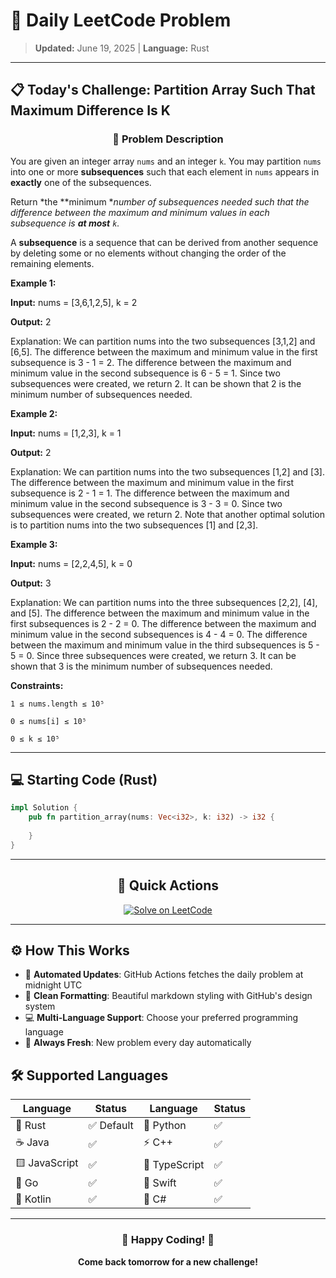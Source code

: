 # 🎯 Daily LeetCode Problem

> **Updated:** June 19, 2025 | **Language:** Rust

---

## 📋 Today's Challenge: **Partition Array Such That Maximum Difference Is K**

<div align="center">

### 🧩 Problem Description

</div>

You are given an integer array `nums` and an integer `k`. You may partition `nums` into one or more **subsequences** such that each element in `nums` appears in **exactly** one of the subsequences.

Return *the **minimum **number of subsequences needed such that the difference between the maximum and minimum values in each subsequence is **at most** *`k`*.*

A **subsequence** is a sequence that can be derived from another sequence by deleting some or no elements without changing the order of the remaining elements.

**Example 1:**

**Input:** nums = [3,6,1,2,5], k = 2

**Output:** 2

Explanation:
We can partition nums into the two subsequences [3,1,2] and [6,5].
The difference between the maximum and minimum value in the first subsequence is 3 - 1 = 2.
The difference between the maximum and minimum value in the second subsequence is 6 - 5 = 1.
Since two subsequences were created, we return 2. It can be shown that 2 is the minimum number of subsequences needed.

**Example 2:**

**Input:** nums = [1,2,3], k = 1

**Output:** 2

Explanation:
We can partition nums into the two subsequences [1,2] and [3].
The difference between the maximum and minimum value in the first subsequence is 2 - 1 = 1.
The difference between the maximum and minimum value in the second subsequence is 3 - 3 = 0.
Since two subsequences were created, we return 2. Note that another optimal solution is to partition nums into the two subsequences [1] and [2,3].

**Example 3:**

**Input:** nums = [2,2,4,5], k = 0

**Output:** 3

Explanation:
We can partition nums into the three subsequences [2,2], [4], and [5].
The difference between the maximum and minimum value in the first subsequences is 2 - 2 = 0.
The difference between the maximum and minimum value in the second subsequences is 4 - 4 = 0.
The difference between the maximum and minimum value in the third subsequences is 5 - 5 = 0.
Since three subsequences were created, we return 3. It can be shown that 3 is the minimum number of subsequences needed.

**Constraints:**

`1 ≤ nums.length ≤ 10⁵`

`0 ≤ nums[i] ≤ 10⁵`

`0 ≤ k ≤ 10⁵`

---

## 💻 Starting Code (Rust)

```rust
impl Solution {
    pub fn partition_array(nums: Vec<i32>, k: i32) -> i32 {
        
    }
}
```

---

<div align="center">

## 🔗 Quick Actions

[![Solve on LeetCode](https://img.shields.io/badge/Solve_on-LeetCode-orange?style=for-the-badge&logo=leetcode&logoColor=white)](https://leetcode.com/problems/partition-array-such-that-maximum-difference-is-k/)

</div>

---

## ⚙️ How This Works

- 🤖 **Automated Updates**: GitHub Actions fetches the daily problem at midnight UTC
- 🎨 **Clean Formatting**: Beautiful markdown styling with GitHub's design system
- 💻 **Multi-Language Support**: Choose your preferred programming language
- 🔄 **Always Fresh**: New problem every day automatically

## 🛠️ Supported Languages

<div align="center">

| Language | Status | Language | Status |
|----------|--------|----------|--------|
| 🦀 Rust | ✅ Default | 🐍 Python | ✅ |
| ☕ Java | ✅ | ⚡ C++ | ✅ |
| 🟨 JavaScript | ✅ | 🔷 TypeScript | ✅ |
| 🐹 Go | ✅ | 🍎 Swift | ✅ |
| 🎯 Kotlin | ✅ | 💎 C# | ✅ |

</div>

---

<div align="center">

### 🌟 Happy Coding! 🌟

**Come back tomorrow for a new challenge!**

</div>